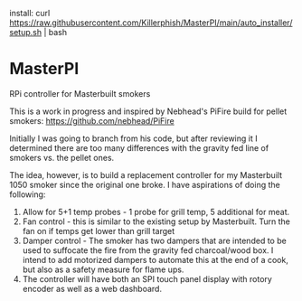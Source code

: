 install:
curl https://raw.githubusercontent.com/Killerphish/MasterPI/main/auto_installer/setup.sh | bash

# MasterPI
 RPi controller for Masterbuilt smokers

 This is a work in progress and inspired by Nebhead's PiFire build for pellet smokers: https://github.com/nebhead/PiFire 
 
 Initially I was going to branch from his code, but after reviewing it I determined there are too many differences with the gravity fed line of smokers vs. the pellet ones.
 
  The idea, however, is to build a replacement controller for my Masterbuilt 1050 smoker since the original one broke. I have aspirations of doing the following:

 1. Allow for 5+1 temp probes - 1 probe for grill temp, 5 additional for meat.
 2. Fan control - this is similar to the existing setup by Masterbuilt. Turn the fan on if temps get lower than grill target
 3. Damper control - The smoker has two dampers that are intended to be used to suffocate the fire from the gravity fed charcoal/wood box. I intend to add motorized dampers to automate this at the end of a cook, but also as a safety measure for flame ups.
 4. The controller will have both an SPI touch panel display with rotory encoder as well as a web dashboard.

 
